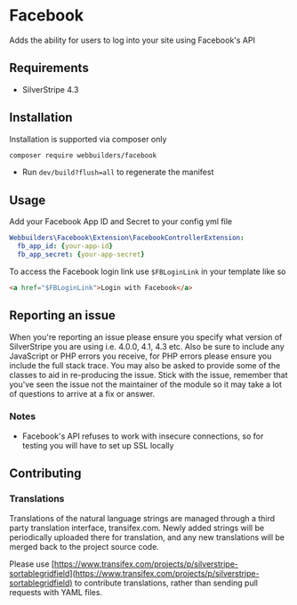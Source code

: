 Facebook
=================

Adds the ability for users to log into your site using Facebook's API

## Requirements

* SilverStripe 4.3

## Installation

Installation is supported via composer only

```sh
composer require webbuilders/facebook
```

* Run `dev/build?flush=all` to regenerate the manifest

## Usage

Add your Facebook App ID and Secret to your config yml file

```yml
Webbuilders\Facebook\Extension\FacebookControllerExtension:
  fb_app_id: {your-app-id}
  fb_app_secret: {your-app-secret}
```

To access the Facebook login link use `$FBLoginLink` in your template like so

```html
<a href="$FBLoginLink">Login with Facebook</a>
```

## Reporting an issue

When you're reporting an issue please ensure you specify what version of SilverStripe you are using i.e. 4.0.0,
4.1, 4.3 etc. Also be sure to include any JavaScript or PHP errors you receive, for PHP errors please ensure
you include the full stack trace. You may also be asked to provide some of the classes to aid in re-producing the
issue. Stick with the issue, remember that you've seen the issue not the maintainer of the module so it may take a lot of 
questions to arrive at a fix or answer.

### Notes

* Facebook's API refuses to work with insecure connections, so for testing you will have to set up SSL locally

## Contributing

### Translations

Translations of the natural language strings are managed through a third party translation interface, transifex.com.
Newly added strings will be periodically uploaded there for translation, and any new translations will be merged back to
the project source code.

Please use [https://www.transifex.com/projects/p/silverstripe-sortablegridfield](https://www.transifex.com/projects/p/silverstripe-sortablegridfield)
to contribute translations, rather than sending pull requests with YAML files.
